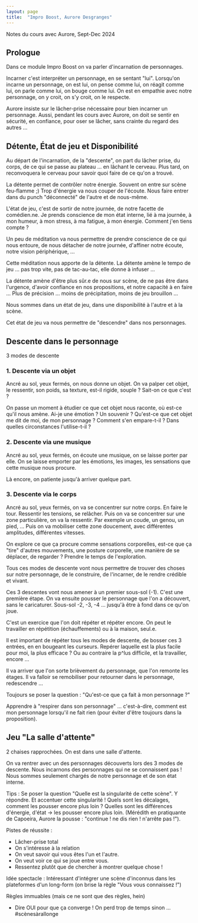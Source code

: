 ```yaml
---
layout: page
title:  "Impro Boost, Aurore Desgranges"
---
```


Notes du cours avec Aurore, Sept-Dec 2024

## Prologue

Dans ce module Impro Boost on va parler d'incarnation de personnages.

Incarner c'est interpréter un personnage, en se sentant "lui".
Lorsqu'on incarne un personnage, on est lui, on pense comme lui, on réagit comme lui, on parle comme lui, on bouge comme lui.
On est en empathie avec notre personnage, on y croit, on s'y croit, on le respecte.

Aurore insiste sur le lâcher-prise nécessaire pour bien incarner un personnage.
Aussi, pendant les cours avec Aurore, on doit se sentir en sécurité, en confiance, pour oser se lâcher, sans crainte du regard des autres ...


## Détente, État de jeu et Disponibilité
Au départ de l'incarnation, de la "descente", on part du lâcher prise, du corps, de ce qui se passe au plateau ... en lâchant le cerveau.
Plus tard, on reconvoquera le cerveau pour savoir quoi faire de ce qu'on a trouvé.

La détente permet de contrôler notre énergie.
Souvent on entre sur scène feu-flamme ;)
Trop d'énergie va nous couper de l'écoute. Nous faire entrer dans du punch "déconnecté" de l'autre et de nous-même.

L'état de jeu, c'est de sortir de notre journée, de notre facette de comédien.ne.
Je prends conscience de mon état interne, lié à ma journée, à mon humeur, à mon stress, à ma fatigue, à mon énergie.
Comment j'en tiens compte ?

Un peu de méditation va nous permettre de prendre conscience de ce qui nous entoure, de nous détacher de notre journée, d'affiner notre écoute, notre vision périphérique, ...

Cette méditation nous apporte de la détente.
La détente amène le tempo de jeu ... pas trop vite, pas de tac-au-tac, elle donne à infuser ...

La détente amène d'être plus sûr.e de nous sur scène, de ne pas être dans l'urgence, d'avoir confiance en nos propositions, et notre capacité à en faire ...
Plus de précision ... moins de précipitation, moins de jeu brouillon ...

Nous sommes dans un état de jeu, dans une disponibilité à l'autre et à la scène.

Cet état de jeu va nous permettre de "descendre" dans nos personnages.


## Descente dans le personnage
3 modes de descente

### 1. Descente via un objet
Ancré au sol, yeux fermés, on nous donne un objet.
On va palper cet objet, le ressentir, son poids, sa texture, est-il rigide, souple ?
Sait-on ce que c'est ?

On passe un moment à étudier ce que cet objet nous raconte, où est-ce qu'il nous amène.
Ai-je une émotion ? Un souvenir ?
Qu'est-ce que cet objet me dit de moi, de mon personnage ?
Comment s'en empare-t-il ? Dans quelles circonstances l'utilise-t-il ?

### 2. Descente via une musique
Ancré au sol, yeux fermés, on écoute une musique, on se laisse porter par elle.
On se laisse emporter par les émotions, les images, les sensations que cette musique nous procure.

Là encore, on patiente jusqu'à arriver quelque part.

### 3. Descente via le corps
Ancré au sol, yeux fermés, on va se concentrer sur notre corps. En faire le tour.
Ressentir les tensions, se relâcher.
Puis on va se concentrer sur une zone particulière, on va la ressentir.
Par exemple un coude, un genou, un pied, ...
Puis on va mobiliser cette zone doucement, avec différentes amplitudes, différentes vitesses.

On explore ce que ça procure comme sensations corporelles, est-ce que ça "tire" d'autres mouvements, une posture corporelle, une manière de se déplacer, de regarder ?
Prendre le temps de l'exploration.

Tous ces modes de descente vont nous permettre de trouver des choses sur notre personnage, de le construire, de l'incarner, de le rendre crédible et vivant.

Ces 3 descentes vont nous amener à un premier sous-sol (-1). C'est une première étape. 
On va ensuite pousser le personnage que l'on a découvert, sans le caricaturer.
Sous-sol -2, -3, -4 ... jusqu'à être à fond dans ce qu'on joue.

C'est un exercice que l'on doit répéter et répéter encore.
On peut le travailler en répétition (échauffements) ou à la maison, seul.e.

Il est important de répéter tous les modes de descente, de bosser ces 3 entrées, en en bougeant les curseurs. 
Repérer laquelle est la plus facile pour moi, la plus efficace ? Ou au contraire la p^lus difficile, et la travailler, encore ...


Il va arriver que l'on sorte brièvement du personnage, que l'on remonte les étages.
Il va falloir se remobiliser pour retourner dans le personnage, redescendre ...

Toujours se poser la question : "Qu'est-ce que ça fait à mon personnage ?"

Apprendre à "respirer dans son personnage" ... c'est-à-dire, comment est mon personnage lorsqu'il ne fait rien (pour éviter d'être toujours dans la proposition).


## Jeu "La salle d'attente"
2 chaises rapprochées.
On est dans une salle d'attente.

On va rentrer avec un des personnages découverts lors des 3 modes de descente.
Nous incarnons des personnages qui ne se connaissent pas !
Nous sommes seulement chargés de notre personnage et de son état interne.


Tips :
Se poser la question "Quelle est la singularité de cette scène".
Y répondre. Et accentuer cette singularité !
Quels sont les décalages, comment les pousser encore plus loin ?
Quelles sont les différences d'énergie, d'état -> les pousser encore plus loin.
(Mérédith en pratiquante de Capoeira, Aurore la pousse : "continue ! ne dis rien ! n'arrête pas !").


Pistes de réussite :
- Lâcher-prise total
- On s'intéresse à la relation
- On veut savoir qui vous êtes l'un et l'autre.
- On veut voir ce qui se joue entre vous.
- Ressentez plutôt que de chercher à montrer quelque chose !


Idée spectacle :
Intéressant d'intégrer une scène d'inconnus dans les plateformes d'un long-form (on brise la règle "Vous vous connaissez !")


Règles immuables (mais ce ne sont que des règles, hein)
- Dire OUI pour que ça converge ! On perd trop de temps sinon ... #scènesàrallonge